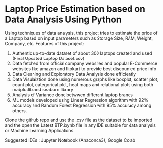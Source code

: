 # Laptop Price Estimation based on Data Analysis Using Python
Using techniques of data analysis, this project tries to estimate the price of a Laptop based on input parameters such as Storage Size, RAM, Weight, Company, etc. 
Features of this project:
1) Authentic up-to-date dataset of about 300 laptops created and used (Final Updated Laptop Dataset.csv)
2) Data fetched from official company websites and popular E-Commerce websites like amazon and flipkart to provide best discounted price info
3) Data Cleaning and Exploratory Data Analysis done efficiently
4) Data Visulaiztion done using numerous graphs like boxplot, scatter plot, count plot, categorical plot, heat maps and relational plots using both matplotlib and seaborn library
5) Analysis of Variance done betwwen different laptop brands
6) ML models developed using Linear Regression algorithm with 92% accuracy and Random Forest Regression with 95% accuracy among others.

Clone the github repo and use the .csv file as the dataset to be imported and the open the Latest BTP.ipynb file in any IDE suitable for data analysis or Machine Learning Applications. 

Suggested IDEs : Jupyter Notebook (Anaconda3), Google Colab



